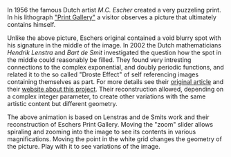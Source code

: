 In 1956 the famous Dutch artist *M.C. Escher* created a very puzzeling print. In his lithograph <a href="https://en.wikipedia.org/wiki/Print_Gallery_(M._C._Escher)">"Print Gallery"</a> a visitor observes a picture that ultimately contains himself.

Unlike the above picture, Eschers original contained a void blurry spot with his signature
in the middle of the image. In 2002 the Dutch mathematicians *Hendrik Lenstra* and *Bart de Smit*
investigated the question how the spot in the middle could reasonably be filled. They found
very intresting connections to the complex exponential, and doubly periodic functions, and
related it to the so called "Droste Effect" of self referencing images containing themselves as part.
For more details see their <a href="http://www.ams.org/notices/200304/fea-escher.pdf">original article</a>
and their <a href="http://escherdroste.math.leidenuniv.nl">website about this project</a>.
Their reconstruction allowed, depending on a complex integer parameter, to create other variations
with the same artistic content but different geometry.

The above animation is based on Lenstras and de Smits work and their reconstruction of Eschers
Print Gallery. Moving the "zoom" slider allows spiraling and zooming into the image to see its
contents in various magnifications. Moving the point in the white grid changes the geometry
of the picture. Play with it to see variations of the image.

